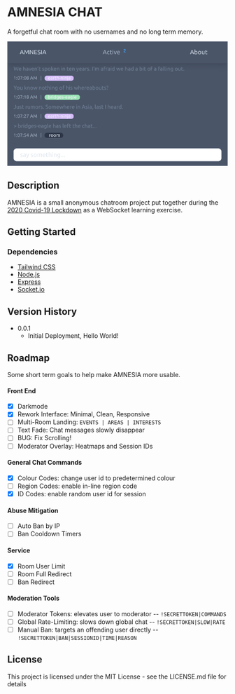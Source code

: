 # AMNESIA CHAT

A forgetful chat room with no usernames and no long term memory.

![Emulated mobile screenshot showing session activity](public/img/about/amnesia-0.0.1-screenshot.png)

## Description

AMNESIA is a small anonymous chatroom project put together during the [2020 Covid-19 Lockdown](https://en.wikipedia.org/wiki/COVID-19_pandemic_in_Namibia) as a WebSocket learning exercise.

## Getting Started

### Dependencies

* [Tailwind CSS](https://tailwindcss.com/)
* [Node.js](https://nodejs.org/)
* [Express](https://expressjs.com/)
* [Socket.io](https://socket.io/)

## Version History

* 0.0.1
    * Initial Deployment, Hello World!

## Roadmap

Some short term goals to help make AMNESIA more usable.

#### Front End

- [X] Darkmode
- [X] Rework Interface: Minimal, Clean, Responsive
- [ ] Multi-Room Landing: `EVENTS | AREAS | INTERESTS`
- [ ] Text Fade: Chat messages slowly disappear
- [ ] BUG: Fix Scrolling!
- [ ] Moderator Overlay: Heatmaps and Session IDs

#### General Chat Commands

- [X] Colour Codes: change user id to predetermined colour
- [ ] Region Codes: enable in-line region code
- [X] ID Codes: enable random user id for session

#### Abuse Mitigation

- [ ] Auto Ban by IP
- [ ] Ban Cooldown Timers

#### Service

- [X] Room User Limit
- [ ] Room Full Redirect
- [ ] Ban Redirect

#### Moderation Tools

- [ ] Moderator Tokens: elevates user to moderator -- `!SECRETTOKEN|COMMANDS`
- [ ] Global Rate-Limiting: slows down global chat -- `!SECRETTOKEN|SLOW|RATE`
- [ ] Manual Ban: targets an offending user directly -- `!SECRETTOKEN|BAN|SESSIONID|TIME|REASON`

## License

This project is licensed under the MIT License - see the LICENSE.md file for details